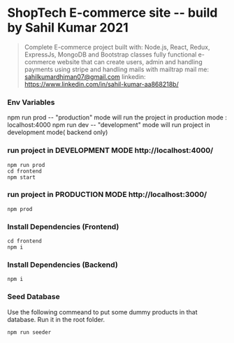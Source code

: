 # ShopTech E-commerce site -- build by Sahil Kumar 2021

> Complete E-commerce project  built with: Node.js, React, Redux, ExpressJs, MongoDB and Bootstrap classes
> fully functional e-commerce website that can create users, admin and handling payments using stripe and handling mails with mailtrap
> mail me: sahilkumardhiman07@gmail.com
>linkedin: https://www.linkedin.com/in/sahil-kumar-aa868218b/

### Env Variables
npm run prod -- "production" mode will run the project in production mode : localhost:4000
npm run dev -- "development" mode will run project in development mode( backend only)


### run project in DEVELOPMENT MODE http://localhost:4000/
```
npm run prod
cd frontend
npm start
```
### run project in PRODUCTION MODE http://localhost:3000/
```
npm prod
```

### Install Dependencies (Frontend)

```
cd frontend
npm i
```

### Install Dependencies (Backend)

```
npm i
```

### Seed Database

Use the following commeand to put some dummy products in that database.
Run it in the root folder.

```
npm run seeder
```